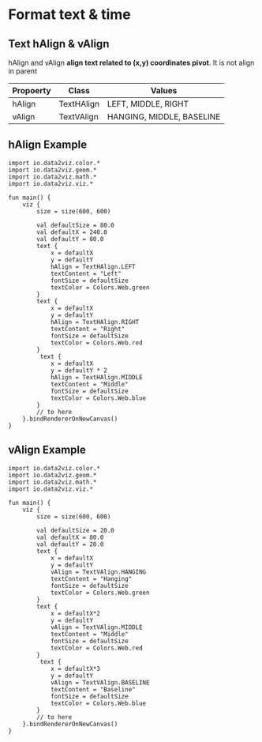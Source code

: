 # Format text & time



## Text hAlign & vAlign
hAlign and vAlign **align text related to (x,y) coordinates pivot**. It is not align in parent

| Propoerty  | Class | Values |
|---|---|---|
| hAlign | TextHAlign | LEFT, MIDDLE, RIGHT  |
| vAlign | TextVAlign | HANGING, MIDDLE, BASELINE  |
## hAlign Example

```height=100
import io.data2viz.color.*
import io.data2viz.geom.*
import io.data2viz.math.*
import io.data2viz.viz.*

fun main() {
    viz {
        size = size(600, 600)

        val defaultSize = 80.0
        val defaultX = 240.0
        val defaultY = 80.0
        text {
            x = defaultX
            y = defaultY
            hAlign = TextHAlign.LEFT
            textContent = "Left"
            fontSize = defaultSize
            textColor = Colors.Web.green
        }
        text {
            x = defaultX
            y = defaultY
            hAlign = TextHAlign.RIGHT
            textContent = "Right"
            fontSize = defaultSize
            textColor = Colors.Web.red
        }
         text {
            x = defaultX
            y = defaultY * 2
            hAlign = TextHAlign.MIDDLE
            textContent = "Middle"
            fontSize = defaultSize
            textColor = Colors.Web.blue
        }
        // to here
    }.bindRendererOnNewCanvas()
}
```

## vAlign Example

```height=100
import io.data2viz.color.*
import io.data2viz.geom.*
import io.data2viz.math.*
import io.data2viz.viz.*

fun main() {
    viz {
        size = size(600, 600)

        val defaultSize = 20.0
        val defaultX = 80.0
        val defaultY = 20.0
        text {
            x = defaultX
            y = defaultY
            vAlign = TextVAlign.HANGING
            textContent = "Hanging"
            fontSize = defaultSize
            textColor = Colors.Web.green
        }
        text {
            x = defaultX*2
            y = defaultY
            vAlign = TextVAlign.MIDDLE
            textContent = "Middle"
            fontSize = defaultSize
            textColor = Colors.Web.red
        }
         text {
            x = defaultX*3
            y = defaultY
            vAlign = TextVAlign.BASELINE
            textContent = "Baseline"
            fontSize = defaultSize
            textColor = Colors.Web.blue
        }
        // to here
    }.bindRendererOnNewCanvas()
}
```
